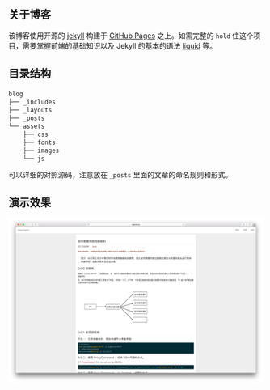 ## 关于博客

该博客使用开源的 [jekyll] 构建于 [GitHub Pages] 之上。如需完整的 ```hold``` 住这个项目，需要掌握前端的基础知识以及 Jekyll 的基本的语法 [liquid] 等。

## 目录结构
```
blog
├── _includes
├── _layouts
├── _posts
└── assets
    ├── css
    ├── fonts
    ├── images
    └── js
```

可以详细的对照源码，注意放在 ```_posts``` 里面的文章的命名规则和形式。

## 演示效果

![blog](/assets/images/blog.png)

[searchpcc]:http://searchp.cc/
[jekyll]:https://jekyllrb.com/
[GitHub Pages]:https://pages.github.com/
[liquid]:https://shopify.github.io/liquid/







